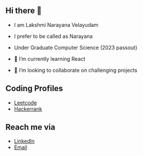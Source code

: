 ## Hi there 👋
- I am Lakshmi Narayana Velayudam
- I prefer to be called as Narayana
- Under Graduate Computer Science (2023 passout)

- 🌱 I’m currently learning React
- 👯 I’m looking to collaborate on challenging projects

## Coding Profiles
- [Leetcode]()
- [Hackerrank]()
## Reach me via
- [LinkedIn](https://www.linkedin.com/in/lakshmi-narayana-velayudam/)
- [Email](mailto:lcchinnu@gmail.com)

<!--
- 🔭 I’m currently working on ...
-->
